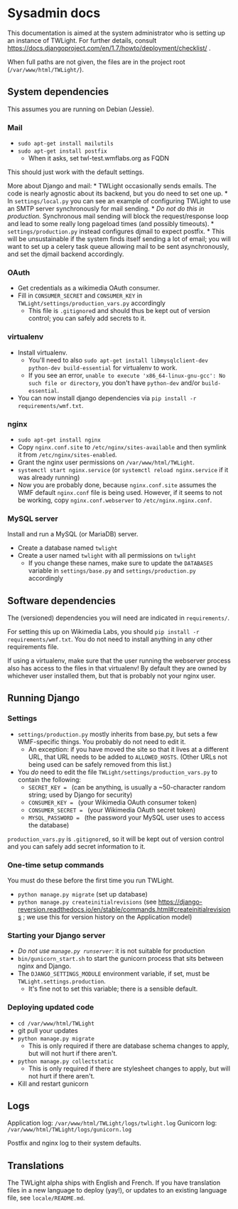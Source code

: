 # Sysadmin docs

This documentation is aimed at the system administrator who is setting up an
instance of TWLight. For further details, consult https://docs.djangoproject.com/en/1.7/howto/deployment/checklist/ .

When full paths are not given, the files are in the project root (`/var/www/html/TWLight/`).

## System dependencies

This assumes you are running on Debian (Jessie).

### Mail
* `sudo apt-get install mailutils`
* `sudo apt-get install postfix`
    * When it asks, set twl-test.wmflabs.org as FQDN

This should just work with the default settings.

More about Django and mail:
    * TWLight occasionally sends emails. The code is nearly agnostic about its backend, but you do need to set one up.
    * In `settings/local.py` you can see an example of configuring TWLight to use an SMTP server synchronously for mail sending.
        * _Do not do this in production._ Synchronous mail sending will block the request/response loop and lead to some really long pageload times (and possibly timeouts).
    * `settings/production.py` instead configures djmail to expect postfix.
    * This will be unsustainable if the system finds itself sending a lot of email; you will want to set up a celery task queue allowing mail to be sent asynchronously, and set the djmail backend accordingly.

### OAuth
* Get credentials as a wikimedia OAuth consumer.
* Fill in `CONSUMER_SECRET` and `CONSUMER_KEY` in `TWLight/settings/production_vars.py` accordingly
    * This file is `.gitignore`d and should thus be kept out of version control; you can safely add secrets to it.

### virtualenv
* Install virtualenv.
    * You'll need to also `sudo apt-get install libmysqlclient-dev python-dev build-essential` for virtualenv to work.
    * If you see an error, `unable to execute 'x86_64-linux-gnu-gcc': No such file or directory`, you don't have `python-dev` and/or `build-essential`.
* You can now install django dependencies via `pip install -r requirements/wmf.txt`.

### nginx
* `sudo apt-get install nginx`
* Copy `nginx.conf.site` to `/etc/nginx/sites-available` and then symlink it  from `/etc/nginx/sites-enabled`.
* Grant the nginx user permissions on `/var/www/html/TWLight`.
* `systemctl start nginx.service` (or `systemctl reload nginx.service` if it was already running)
* Now you are probably done, because `nginx.conf.site` assumes the WMF default `nginx.conf` file is being used. However, if it seems to not be working, copy `nginx.conf.webserver` to `/etc/nginx.nginx.conf`.

### MySQL server
Install and run a MySQL (or MariaDB) server.

* Create a database named `twlight`
* Create a user named `twlight` with all permissions on `twlight`
    * If you change these names, make sure to update the `DATABASES` variable in `settings/base.py` and `settings/production.py` accordingly


## Software dependencies

The (versioned) dependencies you will need are indicated in `requirements/`.

For setting this up on Wikimedia Labs, you should `pip install -r requirements/wmf.txt`. You do not need to install anything in any other requirements file.

If using a virtualenv, make sure that the user running the webserver process also has access to the files in that virtualenv! By default they are owned by whichever user installed them, but that is probably not your nginx user.

## Running Django

### Settings
* `settings/production.py` mostly inherits from base.py, but sets a few WMF-specific things. You probably do not need to edit it.
    * An exception: if you have moved the site so that it lives at a different URL, that URL needs to be added to `ALLOWED_HOSTS`. (Other URLs not being used can be safely removed from this list.)
* You *do* need to edit the file `TWLight/settings/production_vars.py` to contain the following:
    * `SECRET_KEY = ` (can be anything, is usually a ~50-character random string; used by Django for security)
    * `CONSUMER_KEY = ` (your Wikimedia OAuth consumer token)
    * `CONSUMER_SECRET = ` (your Wikimedia OAuth secret token)
    * `MYSQL_PASSWORD = ` (the password your MySQL user uses to access the database)

`production_vars.py` is `.gitignore`d, so it will be kept out of version control and you can safely add secret information to it.

### One-time setup commands
You must do these before the first time you run TWLight.

* `python manage.py migrate` (set up database)
* `python manage.py createinitialrevisions` (see https://django-reversion.readthedocs.io/en/stable/commands.html#createinitialrevisions ; we use this for version history on the Application model)

### Starting your Django server
* _Do not use `manage.py runserver`_: it is not suitable for production
* `bin/gunicorn_start.sh` to start the gunicorn process that sits between nginx and Django.
* The `DJANGO_SETTINGS_MODULE` environment variable, if set, must be `TWLight.settings.production`.
    * It's fine not to set this variable; there is a sensible default.

### Deploying updated code
* `cd /var/www/html/TWLight`
* git pull your updates
* `python manage.py migrate`
    * This is only required if there are database schema changes to apply, but will not hurt if there aren't.
* `python manage.py collectstatic`
    * This is only required if there are stylesheet changes to apply, but will not hurt if there aren't.
* Kill and restart gunicorn

## Logs

Application log: `/var/www/html/TWLight/logs/twlight.log`
Gunicorn log: `/var/www/html/TWLight/logs/gunicorn.log`

Postfix and nginx log to their system defaults.

## Translations
The TWLight alpha ships with English and French. If you have translation files in a new language to deploy (yay!), or updates to an existing language file,
see `locale/README.md`.
